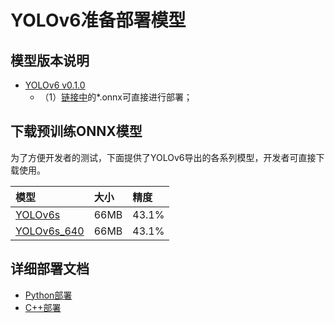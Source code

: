 # YOLOv6准备部署模型

## 模型版本说明

- [YOLOv6 v0.1.0](https://github.com/meituan/YOLOv6/releases/download/0.1.0)
  - （1）[链接中](https://github.com/meituan/YOLOv6/releases/download/0.1.0)的*.onnx可直接进行部署；


## 下载预训练ONNX模型

为了方便开发者的测试，下面提供了YOLOv6导出的各系列模型，开发者可直接下载使用。

| 模型                                                               | 大小    | 精度    |
|:---------------------------------------------------------------- |:----- |:----- |
| [YOLOv6s](https://bj.bcebos.com/paddlehub/fastdeploy/yolov6s.onnx) | 66MB | 43.1% |
| [YOLOv6s_640](https://bj.bcebos.com/paddlehub/fastdeploy/yolov6s-640x640.onnx) | 66MB | 43.1% |



## 详细部署文档

- [Python部署](python)
- [C++部署](cpp)
